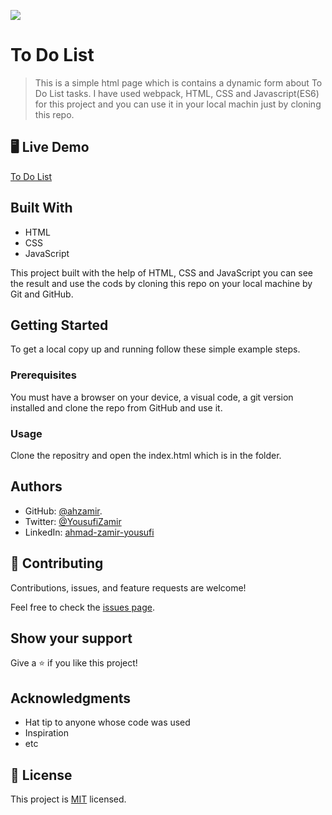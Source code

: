![](https://img.shields.io/badge/Microverse-blueviolet)

# To Do List

> This is a simple html page which is contains a dynamic form about To Do List tasks. I have used webpack, HTML, CSS and Javascript(ES6) for this project and you can use it in your local machin just by cloning this repo.


## 🖥️ Live Demo

[To Do List](https://ahzamir.github.io/Awessom-books-with-ES6/)

## Built With

- HTML
- CSS
- JavaScript

This project built with the help of HTML, CSS and JavaScript you can see the result and use the cods by cloning this repo on your local machine by Git and GitHub.

## Getting Started

To get a local copy up and running follow these simple example steps.

### Prerequisites

You must have a browser on your device, a visual code, a git version installed and clone the repo from GitHub and use it.

### Usage

Clone the repositry and open the index.html which is in the folder.

## Authors

- GitHub: [@ahzamir](https://github.com/ahzamir).
- Twitter: [@YousufiZamir](https://twitter.com/YousufiZamir)
- LinkedIn: [ahmad-zamir-yousufi](https://www.linkedin.com/in/ahmad-zamir-yousufi-70603317b/)


## 🤝 Contributing

Contributions, issues, and feature requests are welcome!

Feel free to check the [issues page](../../issues/).

## Show your support

Give a ⭐️ if you like this project!

## Acknowledgments

- Hat tip to anyone whose code was used
- Inspiration
- etc

## 📝 License

This project is [MIT](./MIT.md) licensed.
